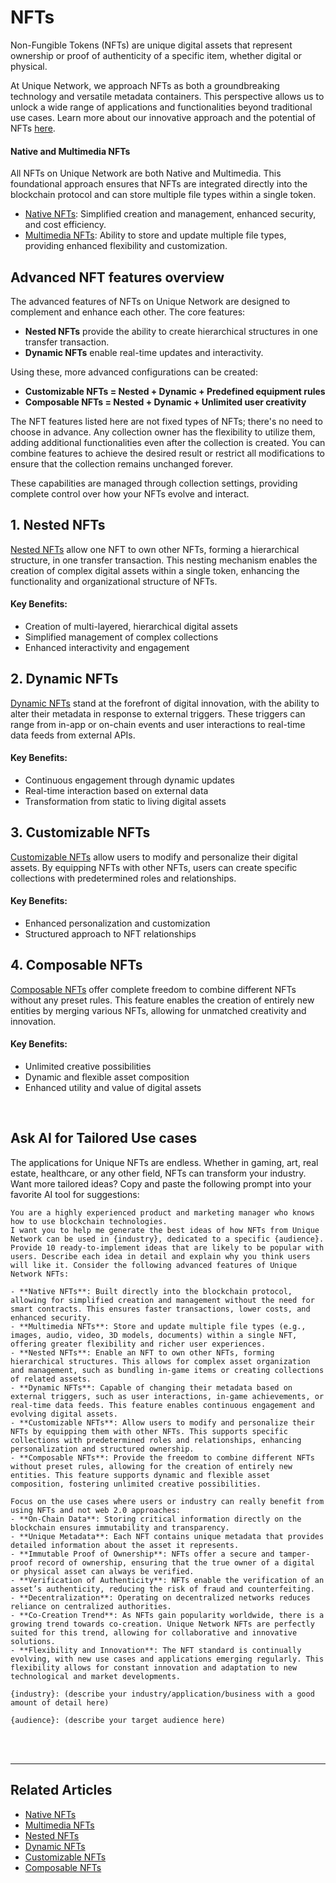 # NFTs

Non-Fungible Tokens (NFTs) are unique digital assets that represent ownership or proof of authenticity of a specific item, whether digital or physical.

At Unique Network, we approach NFTs as both a groundbreaking technology and versatile metadata containers. This perspective allows us to unlock a wide range of applications and functionalities beyond traditional use cases. Learn more about our innovative approach and the potential of NFTs [here](../approach.md).

#### Native and Multimedia NFTs

All NFTs on Unique Network are both Native and Multimedia. This foundational approach ensures that NFTs are integrated directly into the blockchain protocol and can store multiple file types within a single token.

- [Native NFTs](../nft-features/native.md): Simplified creation and management, enhanced security, and cost efficiency.
- [Multimedia NFTs](../nft-features/multimedia.md): Ability to store and update multiple file types, providing enhanced flexibility and customization.

## Advanced NFT features overview

The advanced features of NFTs on Unique Network are designed to complement and enhance each other. The core features:

- **Nested NFTs** provide the ability to create hierarchical structures in one transfer transaction.
- **Dynamic NFTs** enable real-time updates and interactivity.

Using these, more advanced configurations can be created:
- **Customizable NFTs = Nested + Dynamic + Predefined equipment rules**
- **Composable NFTs = Nested + Dynamic + Unlimited user creativity**

The NFT features listed here are not fixed types of NFTs; there's no need to choose in advance. Any collection owner has the flexibility to utilize them, adding additional functionalities even after the collection is created. You can combine features to achieve the desired result or restrict all modifications to ensure that the collection remains unchanged forever.

These capabilities are managed through collection settings, providing complete control over how your NFTs evolve and interact. 


## 1. Nested NFTs

[Nested NFTs](../nft-features/nested.md) allow one NFT to own other NFTs, forming a hierarchical structure, in one transfer transaction. This nesting mechanism enables the creation of complex digital assets within a single token, enhancing the functionality and organizational structure of NFTs.

#### Key Benefits:
- Creation of multi-layered, hierarchical digital assets
- Simplified management of complex collections
- Enhanced interactivity and engagement

## 2. Dynamic NFTs

[Dynamic NFTs](../nft-features/dynamic.md) stand at the forefront of digital innovation, with the ability to alter their metadata in response to external triggers. These triggers can range from in-app or on-chain events and user interactions to real-time data feeds from external APIs.

#### Key Benefits:
- Continuous engagement through dynamic updates
- Real-time interaction based on external data
- Transformation from static to living digital assets

## 3. Customizable NFTs

[Customizable NFTs](../nft-features/customizable.md) allow users to modify and personalize their digital assets. By equipping NFTs with other NFTs, users can create specific collections with predetermined roles and relationships.

#### Key Benefits:
- Enhanced personalization and customization
- Structured approach to NFT relationships

## 4. Composable NFTs

[Composable NFTs](../nft-features/composable.md) offer complete freedom to combine different NFTs without any preset rules. This feature enables the creation of entirely new entities by merging various NFTs, allowing for unmatched creativity and innovation.

#### Key Benefits:
- Unlimited creative possibilities
- Dynamic and flexible asset composition
- Enhanced utility and value of digital assets

<br>

## Ask AI for Tailored Use cases  

The applications for Unique NFTs are endless. Whether in gaming, art, real estate, healthcare, or any other field, NFTs can transform your industry. Want more tailored ideas? Copy and paste the following prompt into your favorite AI tool for suggestions:

```plaintext
You are a highly experienced product and marketing manager who knows how to use blockchain technologies.
I want you to help me generate the best ideas of how NFTs from Unique Network can be used in {industry}, dedicated to a specific {audience}. Provide 10 ready-to-implement ideas that are likely to be popular with users. Describe each idea in detail and explain why you think users will like it. Consider the following advanced features of Unique Network NFTs:

- **Native NFTs**: Built directly into the blockchain protocol, allowing for simplified creation and management without the need for smart contracts. This ensures faster transactions, lower costs, and enhanced security.
- **Multimedia NFTs**: Store and update multiple file types (e.g., images, audio, video, 3D models, documents) within a single NFT, offering greater flexibility and richer user experiences.
- **Nested NFTs**: Enable an NFT to own other NFTs, forming hierarchical structures. This allows for complex asset organization and management, such as bundling in-game items or creating collections of related assets.
- **Dynamic NFTs**: Capable of changing their metadata based on external triggers, such as user interactions, in-game achievements, or real-time data feeds. This feature enables continuous engagement and evolving digital assets.
- **Customizable NFTs**: Allow users to modify and personalize their NFTs by equipping them with other NFTs. This supports specific collections with predetermined roles and relationships, enhancing personalization and structured ownership.
- **Composable NFTs**: Provide the freedom to combine different NFTs without preset rules, allowing for the creation of entirely new entities. This feature supports dynamic and flexible asset composition, fostering unlimited creative possibilities.

Focus on the use cases where users or industry can really benefit from using NFTs and not web 2.0 approaches:
- **On-Chain Data**: Storing critical information directly on the blockchain ensures immutability and transparency.
- **Unique Metadata**: Each NFT contains unique metadata that provides detailed information about the asset it represents.
- **Immutable Proof of Ownership**: NFTs offer a secure and tamper-proof record of ownership, ensuring that the true owner of a digital or physical asset can always be verified.
- **Verification of Authenticity**: NFTs enable the verification of an asset’s authenticity, reducing the risk of fraud and counterfeiting.
- **Decentralization**: Operating on decentralized networks reduces reliance on centralized authorities.
- **Co-Creation Trend**: As NFTs gain popularity worldwide, there is a growing trend towards co-creation. Unique Network NFTs are perfectly suited for this trend, allowing for collaborative and innovative solutions.
- **Flexibility and Innovation**: The NFT standard is continually evolving, with new use cases and applications emerging regularly. This flexibility allows for constant innovation and adaptation to new technological and market developments.

{industry}: (describe your industry/application/business with a good amount of detail here)

{audience}: (describe your target audience here)
```

<br>

<br>

---

## Related Articles

- [Native NFTs](../nft-features/native.md)
- [Multimedia NFTs](../nft-features/multimedia.md)
- [Nested NFTs](../nft-features/nested.md)
- [Dynamic NFTs](../nft-features/dynamic.md)
- [Customizable NFTs](../nft-features/customizable.md)
- [Composable NFTs](../nft-features/composable.md)
